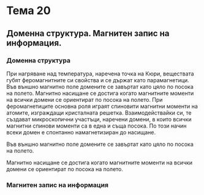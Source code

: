 # Тема 20
## Доменна структура. Магнитен запис на информация.

### Доменна структура

При нагряване над температура, наречена точка на Кюри, веществата губят феромагнитните си свойства и се държат като парамагнетици.
Във външно магнитно поле домените се завъртат като цяло по посока на полето. Магнитно насищане се достига когато магнитните моменти на всички
домени се ориентират по посока на полето. При феромагнетиците основна роля играят спиновити магнитни моменти на атомите, изграждащи кристалната
решетка. Взаимодействайки си, те създават микроскопични участъци, наречени домени, в които всички магнитни спинови моменти са в една и съща
посока. По този начин всеки домен е спонтанно намагнетизиран до насищане. 

Във външно магнитно поле домените се завъртат като цяло по посока на полето.

Магнитно насищане се достига когато магнитните моменти на всички домени се ориентират по посока на полето.

### Магнитен запис на информация
